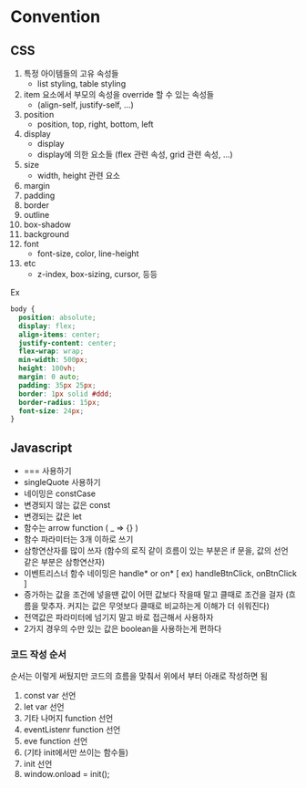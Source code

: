 # Convention

## CSS
1. 특정 아이템들의 고유 속성들
    - list styling, table styling
2. item 요소에서 부모의 속성을 override 할 수 있는 속성들
    - (align-self, justify-self, ...)
3. position
    - position, top, right, bottom, left
4. display
    - display
    - display에 의한 요소들 (flex 관련 속성, grid 관련 속성, ...)
5. size
    - width, height 관련 요소
6. margin
7. padding
8. border
9. outline
10. box-shadow
11. background
12. font
    - font-size, color, line-height
13. etc
    - z-index, box-sizing, cursor, 등등

Ex
```css
body {
  position: absolute;
  display: flex;
  align-items: center;
  justify-content: center;
  flex-wrap: wrap;
  min-width: 500px;
  height: 100vh;
  margin: 0 auto;
  padding: 35px 25px;
  border: 1px solid #ddd;
  border-radius: 15px;
  font-size: 24px;
}
```

## Javascript
- === 사용하기
- singleQuote 사용하기
- 네이밍은 constCase
- 변경되지 않는 값은 const
- 변경되는 값은 let
- 함수는 arrow function ( \_ => {} )
- 함수 파라미터는 3개 이하로 쓰기
- 삼항연산자를 많이 쓰자 (함수의 로직 같이 흐름이 있는 부분은 if 문을, 값의 선언 같은 부분은 삼항연산자)
- 이벤트리스너 함수 네이밍은 handle* or on* [ ex) handleBtnClick, onBtnClick ]
- 증가하는 값을 조건에 넣을땐 값이 어떤 값보다 작을때 말고 클때로 조건을 걸자 (흐름을 맞추자. 커지는 값은 무엇보다 클때로 비교하는게 이해가 더 쉬워진다)
- 전역값은 파라미터에 넘기지 말고 바로 접근해서 사용하자
- 2가지 경우의 수만 있는 값은 boolean을 사용하는게 편하다

### 코드 작성 순서

순서는 이렇게 써뒀지만 코드의 흐름을 맞춰서 위에서 부터 아래로 작성하면 됨

1. const var 선언
2. let var 선언
3. 기타 나머지 function 선언
4. eventListenr function 선언
5. eve function 선언
6. (기타 init에서만 쓰이는 함수들)
7. init 선언
8. window.onload = init();